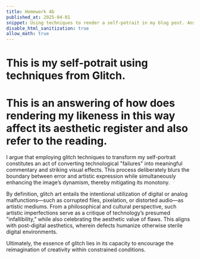 ```yaml
---
title: Homework 4b
published_at: 2025-04-01
snippet: Using techniques to render a self-potrait in my blog post. Answering how does rendering my likeness in this way affect its aesthetic register and also refer to the reading.
disable_html_sanitization: true
allow_math: true
---
```


# This is my self-potrait using techniques from Glitch.

<canvas id="glitch_self_portrait"></canvas>

<script type="module">

   const cnv = document.getElementById (`glitch_self_portrait`)
   cnv.width = cnv.parentNode.scrollWidth
   cnv.height = cnv.width * 9 / 16
   cnv.style.backgroundColor = `deeppink`

   const ctx = cnv.getContext (`2d`)

   let img_data

   const draw = i => ctx.drawImage (i, 0, 0, cnv.width, cnv.height)

   const img = new Image ()
   img.onload = () => {
      cnv.height = cnv.width * (img.height / img.width)
      draw (img)
      img_data = cnv.toDataURL ("image/jpeg")
      add_glitch ()
   }
   img.src = `/w04s2/self-portrait.JPG`

   const rand_int = max => Math.floor (Math.random () * max)

   const glitchify = (data, chunk_max, repeats) => {
      const chunk_size = rand_int (chunk_max / 4) * 4
      const i = rand_int (data.length - 24 - chunk_size) + 24
      const front = data.slice (0, i)
      const back = data.slice (i + chunk_size, data.length)
      const result = front + back
      return repeats == 0 ? result : glitchify (result, chunk_max, repeats - 1)
   }

   const glitch_arr = []

   const add_glitch = () => {
      const i = new Image ()
      i.onload = () => {
         glitch_arr.push (i)
         if (glitch_arr.length < 12) add_glitch ()
         else draw_frame ()
      }
      i.src = glitchify (img_data, 96, 6)
   }

   let is_glitching = false
   let glitch_i = 0

   const draw_frame = () => {
      if (is_glitching) draw (glitch_arr[glitch_i])
      else draw (img)

      const prob = is_glitching ? 0.05 : 0.02
      if (Math.random () < prob) {
         glitch_i = rand_int (glitch_arr.length)
         is_glitching = !is_glitching
      }

      requestAnimationFrame (draw_frame)
   }

</script>

# This is an answering of how does rendering my likeness in this way affect its aesthetic register and also refer to the reading.

I argue that employing glitch techniques to transform my self-portrait constitutes an act of converting technological "failures" into meaningful commentary and striking visual effects. This process deliberately blurs the boundary between error and artistic expression while simultaneously enhancing the image’s dynamism, thereby mitigating its monotony.

By definition, glitch art entails the intentional utilization of digital or analog malfunctions—such as corrupted files, pixelation, or distorted audio—as artistic mediums. From a philosophical and cultural perspective, such artistic imperfections serve as a critique of technology’s presumed "infallibility," while also celebrating the aesthetic value of flaws. This aligns with post-digital aesthetics, wherein defects humanize otherwise sterile digital environments.

Ultimately, the essence of glitch lies in its capacity to encourage the reimagination of creativity within constrained conditions.
